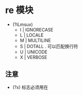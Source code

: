 re 模块
=======

- (?iLmsux)
    - I | IGNORECASE
    - L | LOCALE
    - M | MULTILINE
    - S | DOTALL		  . 可以匹配换行符
    - U | UNICODE
    - X | VERBOSE	  

注意
----

- (?x) 标志必须用在


